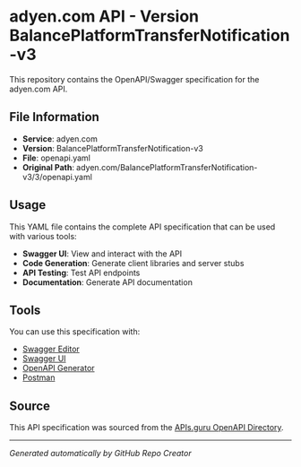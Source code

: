 # adyen.com API - Version BalancePlatformTransferNotification-v3

This repository contains the OpenAPI/Swagger specification for the adyen.com API.

## File Information

- **Service**: adyen.com
- **Version**: BalancePlatformTransferNotification-v3
- **File**: openapi.yaml
- **Original Path**: adyen.com/BalancePlatformTransferNotification-v3/3/openapi.yaml

## Usage

This YAML file contains the complete API specification that can be used with various tools:

- **Swagger UI**: View and interact with the API
- **Code Generation**: Generate client libraries and server stubs
- **API Testing**: Test API endpoints
- **Documentation**: Generate API documentation

## Tools

You can use this specification with:

- [Swagger Editor](https://editor.swagger.io/)
- [Swagger UI](https://swagger.io/tools/swagger-ui/)
- [OpenAPI Generator](https://openapi-generator.tech/)
- [Postman](https://www.postman.com/)

## Source

This API specification was sourced from the [APIs.guru OpenAPI Directory](https://github.com/APIs-guru/openapi-directory).

---

*Generated automatically by GitHub Repo Creator*
